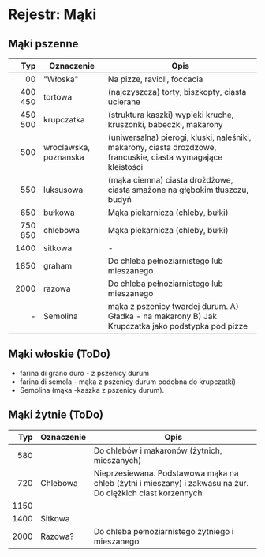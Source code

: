 # Rejestr: Mąki

## Mąki pszenne

|Typ|Oznaczenie|Opis| 
|--:|--|--- |
|00|"Włoska"|Na pizze, ravioli, foccacia| 
|400 450|tortowa|(najczyszcza) torty, biszkopty, ciasta ucierane| 
|450 500|krupczatka|(struktura kaszki) wypieki kruche, kruszonki, babeczki, makarony| 
|500|wroclawska, poznanska|(uniwersalna) pierogi, kluski, naleśniki, makarony, ciasta drozdzowe, francuskie, ciasta wymagające kleistości|
|550|luksusowa|(mąka ciemna) ciasta drożdżowe, ciasta smażone na głębokim tłuszczu, budyń|
|650|bułkowa|Mąka piekarnicza (chleby, bułki)|
|750 850|chlebowa|Mąka piekarnicza (chleby, bułki)|
|1400|sitkowa|-|
|1850|graham|Do chleba pełnoziarnistego lub mieszanego|
|2000|razowa|Do chleba pełnoziarnistego lub mieszanego|
|-|Semolina|mąka z pszenicy twardej durum. A) Gładka - na makarony B) Jak Krupczatka jako podstypka pod pizze|



## Mąki włoskie (ToDo)
* farina di grano duro - z pszenicy durum
* farina di semola - mąka z pszenicy durum podobna do krupczatki)
* Semolina (mąka -kaszka z pszenicy durum).

## Mąki żytnie (ToDo)

|Typ|Oznaczenie|Opis| 
|--:|--|--- |
|580||Do chlebów i makaronów (żytnich, mieszanych)| 
|720|Chlebowa|Nieprzesiewana. Podstawowa mąka na chleb (żytni i mieszany) i zakwasu na żur. Do ciężkich ciast korzennych|
|1150|||
|1400|Sitkowa||
|2000|Razowa?|Do chleba pełnoziarnistego żytniego i mieszanego|

